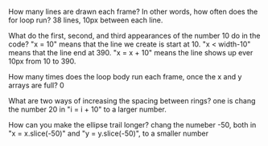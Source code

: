 How many lines are drawn each frame? In other words, how often does the for loop run?
38 lines, 10px between each line. 

What do the first, second, and third appearances of the number 10 do in the code?
"x = 10" means that the line we create is start at 10. "x < width-10" means that the line end at 390. "x = x + 10" means the line shows up ever 10px from 10 to 390.

How many times does the loop body run each frame, once the x and y arrays are full?
0

What are two ways of increasing the spacing between rings?
one is chang the number 20 in "i = i + 10" to a larger number.

How can you make the ellipse trail longer?
chang the numeber -50, both in "x = x.slice(-50)" and "y = y.slice(-50)", to a smaller number
